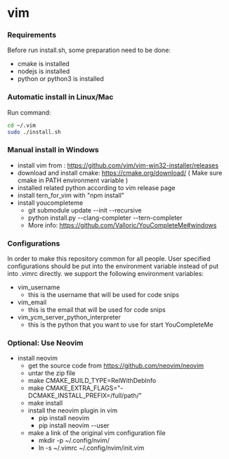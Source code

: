 # vim

### Requirements
Before run install.sh, some preparation need to be done:
* cmake is installed
* nodejs is installed
* python or python3 is installed

### Automatic install in Linux/Mac
Run command:
```bash
cd ~/.vim
sudo ./install.sh
```

### Manual install in Windows
* install vim from : https://github.com/vim/vim-win32-installer/releases
* download and install cmake: https://cmake.org/download/  ( Make sure cmake in PATH environment variable )
* installed related python according to vim release page
* install tern_for_vim with "npm install"
* install youcompleteme
  * git submodule update --init --recursive
  * python install.py --clang-completer --tern-completer
  * More info: https://github.com/Valloric/YouCompleteMe#windows

### Configurations
In order to make this repository common for all people. User specified
configurations should be put into the environment variable instead of put into
.vimrc directly. we support the following environment variables:
* vim_username
    * this is the username that will be used for code snips
* vim_email
    * this is the email that will be used for code snips
* vim_ycm_server_python_interpreter
    * this is the python that you want to use for start YouCompleteMe

### Optional: Use Neovim
* install neovim
    * get the source code from https://github.com/neovim/neovim
    * untar the zip file
    * make CMAKE_BUILD_TYPE=RelWithDebInfo
    * make CMAKE_EXTRA_FLAGS="-DCMAKE_INSTALL_PREFIX=/full/path/"
    * make install
    * install the neovim plugin in vim
        * pip install neovim
        * pip install neovim --user
    * make a link of the original vim configuration file
        * mkdir -p ~/.config/nvim/
        * ln -s ~/.vimrc ~/.config/nvim/init.vim
